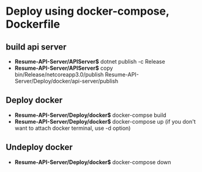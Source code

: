 # Deploy using docker-compose, Dockerfile

## build api server 
*  **Resume-API-Server/APIServer$** dotnet publish -c Release
*  **Resume-API-Server/APIServer$** copy bin/Release/netcoreapp3.0/publish Resume-API-Server/Deploy/docker/api-server/publish

## Deploy docker 
* **Resume-API-Server/Deploy/docker$** docker-compse build
* **Resume-API-Server/Deploy/docker$** docker-compose up  (if you don't want to attach docker terminal, use -d option)

## Undeploy docker
* **Resume-API-Server/Deploy/docker$** docker-compose down
